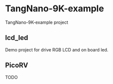 # TangNano-9K-example
TangNano-9K-example project

## lcd_led
Demo project for drive RGB LCD and on board led.

## PicoRV
TODO
